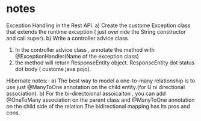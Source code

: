 # notes
Exception Handling in the Rest API.
a) Create the custome Exception class that extends  the runtime exception ( just over ride 
the String constructor and call super).
b) Write a controller advice class
  1) In the controller advice class , annotate the method with @ExceptionHandler(Name of the exception class)
  2) the method will return ResponseEntity object. ResponseEntity dot status dot body ( custome java pojo).


Hibernate notes:-
a) The best way to model a one-to-many relationship is to use just @ManyToOne annotation on the child entity.(for U ni directional association).
b) For the bi-directoional assoicaiton , you can add @OneToMany association on the parent class and @ManyToOne annotation on the child side of the relation.The bidirectional mapping has its pros and cons.




